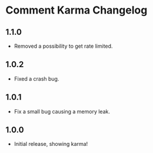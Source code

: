 # Comment Karma Changelog

## 1.1.0
* Removed a possibility to get rate limited.

## 1.0.2
* Fixed a crash bug.

## 1.0.1
* Fix a small bug causing a memory leak.

## 1.0.0
* Initial release, showing karma!